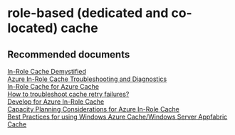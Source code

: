 <properties
	pageTitle="role-based (dedicated and co-located) cache"
	description="role-based (dedicated and co-located) cache"
	service="microsoft.cache"
	resource="redis"
	authors="aashu"
	displayOrder=""
	selfHelpType="generic"
	supportTopicIds="32421010"
	resourceTags=""
	productPesIds="14783"
	cloudEnvironments="public"
	articleId="8b98fbd7-e9e4-44a5-aa9d-ceb8c0b4b117"
/>

# role-based (dedicated and co-located) cache


## **Recommended documents**
[In-Role Cache Demystified](http://aka.ms/inroleinfo)<br>
[Azure In-Role Cache Troubleshooting and Diagnostics](https://msdn.microsoft.com/library/azure/hh914135.aspx)<br>
[In-Role Cache for Azure Cache](https://msdn.microsoft.com/library/azure/dn386103.aspx)<br>
[How to troubleshoot cache retry failures?](http://aka.ms/inroleperf)<br>
[Develop for Azure In-Role Cache](http://aka.ms/inroledev)<br>
[Capacity Planning Considerations for Azure In-Role Cache](https://msdn.microsoft.com/library/azure/hh914129.aspx)<br>
[Best Practices for using Windows Azure Cache/Windows Server Appfabric Cache](http://blogs.msdn.com/b/jagan_peri/archive/2012/09/09/best-practices-for-using-windows-azure-cache-windows-server-appfabric-cache.aspx)
